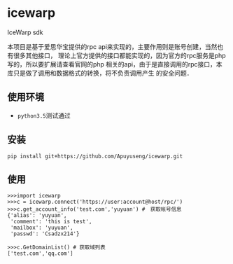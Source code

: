 # icewarp
IceWarp sdk

本项目是基于爱思华宝提供的rpc api来实现的，主要作用则是账号创建，当然也有很多其他接口，
理论上官方提供的接口都能实现的，因为官方的rpc服务是php写的，所以要扩展请查看官网的php
相关的api，由于是直接调用的rpc接口，本库只是做了调用和数据格式的转换，将不负责调用产生
的安全问题．

使用环境
----
+ `python3.5`测试通过

安装
----
`pip install git+https://github.com/Apuyuseng/icewarp.git`

使用
----


```python3
>>>import icewarp
>>>c = icewarp.connect('https://user:account@host/rpc/')
>>>c.get_account_info('test.com','yuyuan') #　获取帐号信息
{'alias': 'yuyuan',
 'comment': 'this is test',
 'mailbox': 'yuyuan',
 'passwd': 'Csadzx214'}

>>>c.GetDomainList() # 获取域列表
['test.com','qq.com']
```